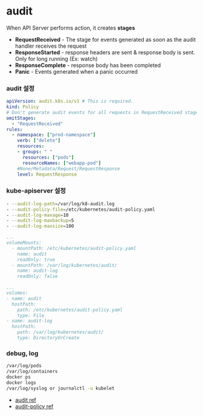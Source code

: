 # audit



When API Server performs action, it creates **stages**

- **RequestReceived** - The stage for events generated as soon as the audit handler receives the request
- **ResponseStarted** - response headers are sent & response body is sent. Only for long running (Ex: watch)
- **ResponseComplete** - response body has been completed
- **Panic** - Events generated when a panic occurred



### audit 설정

```yaml
apiVersion: audit.k8s.io/v1 # This is required.
kind: Policy
# Don't generate audit events for all requests in RequestReceived stage.
omitStages:
  - "RequestReceived"
rules:
  - namespace: ["prod-namespace"]
    verb: ["delete"]
    resources:
    - groups: " "
      resources: ["pods"]
      resourceNames: ["webapp-pod"]
    #None/Metadata/Request/RequestResponse
    level: RequestResponse
```



### kube-apiserver 설정

```sh
- --audit-log-path=/var/log/k8-audit.log
- --audit-policy-file=/etc/kubernetes/audit-policy.yaml
- --audit-log-maxage=10
- --audit-log-maxbackup=5
- --audit-log-maxsize=100
```

```yaml
...
volumeMounts:
  - mountPath: /etc/kubernetes/audit-policy.yaml
    name: audit
    readOnly: true
  - mountPath: /var/log/kubernetes/audit/
    name: audit-log
    readOnly: false
```

```yaml
...
volumes:
- name: audit
  hostPath:
    path: /etc/kubernetes/audit-policy.yaml
    type: File
- name: audit-log
  hostPath:
    path: /var/log/kubernetes/audit/
    type: DirectoryOrCreate
```



### debug, log

```sh
/var/log/pods
/var/log/containers
docker ps
docker logs
/var/log/syslog or journalctl -u kubelet
```

- [audit ref](https://kubernetes.io/docs/tasks/debug-application-cluster/audit/)
- [audit-policy ref](https://cloud.google.com/kubernetes-engine/docs/concepts/audit-policy)



